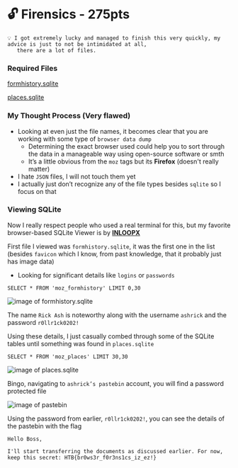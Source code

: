 # 🔓 Firensics - 275pts

```
💡 I got extremely lucky and managed to finish this very quickly, my advice is just to not be intimidated at all,
   there are a lot of files.
```

### Required Files 

[formhistory.sqlite](/assets/formhistory.sqlite)

[places.sqlite](/assets/places.sqlite)

### My Thought Process (Very flawed)

- Looking at even just the file names, it becomes clear that you are working with some type of `browser data dump`
    - Determining the exact browser used could help you to sort through the data in a manageable way using open-source software or smth
    - It’s a little obvious from the `moz` tags but its **************Firefox************** (doesn't really matter)
- I hate `JSON` files, I will not touch them yet
- I actually just don’t recognize any of the file types besides `sqlite` so I focus on that

### Viewing SQLite

Now I really respect people who used a real terminal for this, but my favorite browser-based SQLite Viewer is by **[INLOOPX](https://inloop.github.io/sqlite-viewer/)**

First file I viewed was `formhistory.sqlite`, it was the first one in the list (besides `favicon` which I know, from past knowledge, that it probably just has image data)

- Looking for significant details like `logins` or `passwords`

`SELECT * FROM 'moz_formhistory' LIMIT 0,30`

![image of formhistory.sqlite](/assets/firensics1.png)

The name `Rick Ash` is noteworthy along with the username `ashrick` and the password `r0llr1ck0202!`

Using these details, I just casually combed through some of the SQLite tables until something was found in `places.sqlite`

`SELECT * FROM 'moz_places' LIMIT 30,30`

![image of places.sqlite](/assets/firensics2.png)

Bingo, navigating to `ashrick’s pastebin` account, you will find a password protected file

![image of pastebin](firensics3.png)

Using the password from earlier, `r0llr1ck0202!`, you can see the details of the pastebin with the flag

```markup
Hello Boss,
 
I'll start transferring the documents as discussed earlier. For now, keep this secret: HTB{br0ws3r_f0r3ns1cs_iz_ez!}
```
